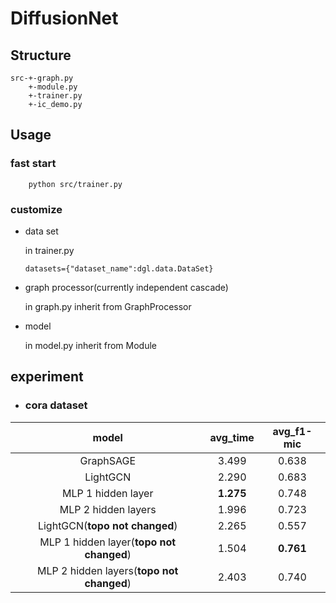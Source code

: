 # DiffusionNet
## Structure
    src-+-graph.py
        +-module.py
        +-trainer.py
        +-ic_demo.py

## Usage
### fast start
```
    python src/trainer.py
```

### customize
- data set


  in trainer.py
    ```
    datasets={"dataset_name":dgl.data.DataSet}
    ```
- graph processor(currently independent cascade)


    in graph.py
    inherit from GraphProcessor

- model


    in model.py
    inherit from Module

## experiment
- ### cora dataset

|                   model                   | avg_time  | avg_f1-mic |
| :---------------------------------------: | :-------: | :--------: |
|                 GraphSAGE                 |   3.499   |   0.638    |
|                 LightGCN                  |   2.290   |   0.683    |
|            MLP 1 hidden layer             | **1.275** |   0.748    |
|            MLP 2 hidden layers            |   1.996   |   0.723    |
|      LightGCN(**topo not changed**)       |   2.265   |   0.557    |
| MLP 1 hidden layer(**topo not changed**)  |   1.504   | **0.761**  |
| MLP 2 hidden layers(**topo not changed**) |   2.403   |   0.740    |
